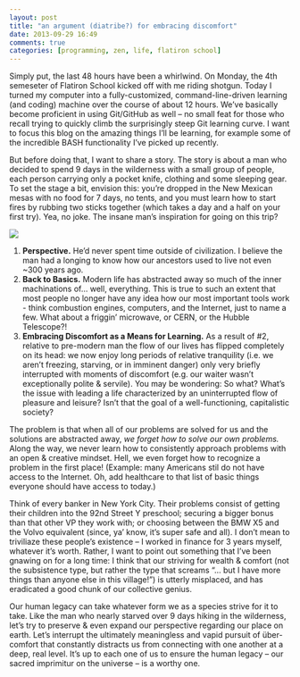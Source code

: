 ```yaml
---
layout: post
title: "an argument (diatribe?) for embracing discomfort"
date: 2013-09-29 16:49
comments: true
categories: [programming, zen, life, flatiron school]
---
```

Simply put, the last 48 hours have been a whirlwind. On Monday, the 4th semeseter of Flatiron School kicked off with me riding shotgun. Today I turned my computer into a fully-customized, command-line-driven learning (and coding) machine over the course of about 12 hours. We’ve basically become proficient in using Git/GitHub as well – no small feat for those who recall trying to quickly climb the surprisingly steep Git learning curve. I want to focus this blog on the amazing things I’ll be learning, for example some of the incredible BASH functionality I’ve picked up recently.

But before doing that, I want to share a story. The story is about a man who decided to spend 9 days in the wilderness with a small group of people, each person carrying only a pocket knife, clothing and some sleeping gear. To set the stage a bit, envision this: you’re dropped in the New Mexican mesas with no food for 7 days, no tents, and you must learn how to start fires by rubbing two sticks together (which takes a day and a half on your first try). Yea, no joke. The insane man’s inspiration for going on this trip?

<img src="http://www.zawaj.com/wp-content/uploads/2010/03/scenic-sunrays-on-forest-stream.jpg">
<ol>
<li>
<strong>Perspective.</strong> He’d never spent time outside of civilization. I believe the man had a longing to know how our ancestors used to live not even ~300 years ago.
</li>
<li>
<strong>Back to Basics.</strong> Modern life has abstracted away so much of the inner machinations of… well, everything. This is true to such an extent that most people no longer have any idea how our most important tools work - think combustion engines, computers, and the Internet, just to name a few. What about a friggin’ microwave, or CERN, or the Hubble Telescope?!
</li>
<li>
<strong>Embracing Discomfort as a Means for Learning.</strong> As a result of #2, relative to pre-modern man the flow of our lives has flipped completely on its head: we now enjoy long periods of relative tranquility (i.e. we aren’t freezing, starving, or in imminent danger) only very briefly interrupted with moments of discomfort (e.g. our waiter wasn’t exceptionally polite & servile).
You may be wondering: So what? What’s the issue with leading a life characterized by an uninterrupted flow of pleasure and leisure? Isn’t that the goal of a well-functioning, capitalistic society?
</li>
</ol>

The problem is that when all of our problems are solved for us and the solutions are abstracted away, <em>we forget how to solve our own problems.</em> Along the way, we never learn how to consistently approach problems with an open & creative mindset. Hell, we even forget how to recognize a problem in the first place! (Example: many Americans stil do not have access to the Internet. Oh, add healthcare to that list of basic things everyone should have access to today.)

Think of every banker in New York City. Their problems consist of getting their children into the 92nd Street Y preschool; securing a bigger bonus than that other VP they work with; or choosing between the BMW X5 and the Volvo equivalent (since, ya’ know, it’s super safe and all). I don’t mean to triviliaze these people’s existence – I worked in finance for 3 years myself, whatever it’s worth. Rather, I want to point out something that I’ve been gnawing on for a long time: I think that our striving for wealth & comfort (not the subsistence type, but rather the type that screams “… but I have more things than anyone else in this village!”) is utterly misplaced, and has eradicated a good chunk of our collective genius.

Our human legacy can take whatever form we as a species strive for it to take. Like the man who nearly starved over 9 days hiking in the wilderness, let’s try to preserve & even expand our perspective regarding our place on earth. Let’s interrupt the ultimately meaningless and vapid pursuit of über-comfort that constantly distracts us from connecting with one another at a deep, real level. It’s up to each one of us to ensure the human legacy – our sacred imprimitur on the universe – is a worthy one.